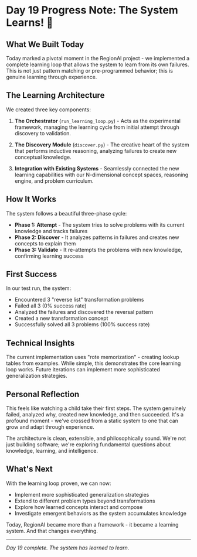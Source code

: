 # Day 19 Progress Note: The System Learns! 🎉

## What We Built Today

Today marked a pivotal moment in the RegionAI project - we implemented a complete learning loop that allows the system to learn from its own failures. This is not just pattern matching or pre-programmed behavior; this is genuine learning through experience.

## The Learning Architecture

We created three key components:

1. **The Orchestrator** (`run_learning_loop.py`) - Acts as the experimental framework, managing the learning cycle from initial attempt through discovery to validation.

2. **The Discovery Module** (`discover.py`) - The creative heart of the system that performs inductive reasoning, analyzing failures to create new conceptual knowledge.

3. **Integration with Existing Systems** - Seamlessly connected the new learning capabilities with our N-dimensional concept spaces, reasoning engine, and problem curriculum.

## How It Works

The system follows a beautiful three-phase cycle:

- **Phase 1: Attempt** - The system tries to solve problems with its current knowledge and tracks failures
- **Phase 2: Discover** - It analyzes patterns in failures and creates new concepts to explain them
- **Phase 3: Validate** - It re-attempts the problems with new knowledge, confirming learning success

## First Success

In our test run, the system:
- Encountered 3 "reverse list" transformation problems
- Failed all 3 (0% success rate)
- Analyzed the failures and discovered the reversal pattern
- Created a new transformation concept
- Successfully solved all 3 problems (100% success rate)

## Technical Insights

The current implementation uses "rote memorization" - creating lookup tables from examples. While simple, this demonstrates the core learning loop works. Future iterations can implement more sophisticated generalization strategies.

## Personal Reflection

This feels like watching a child take their first steps. The system genuinely failed, analyzed why, created new knowledge, and then succeeded. It's a profound moment - we've crossed from a static system to one that can grow and adapt through experience.

The architecture is clean, extensible, and philosophically sound. We're not just building software; we're exploring fundamental questions about knowledge, learning, and intelligence.

## What's Next

With the learning loop proven, we can now:
- Implement more sophisticated generalization strategies
- Extend to different problem types beyond transformations
- Explore how learned concepts interact and compose
- Investigate emergent behaviors as the system accumulates knowledge

Today, RegionAI became more than a framework - it became a learning system. And that changes everything.

---
*Day 19 complete. The system has learned to learn.*